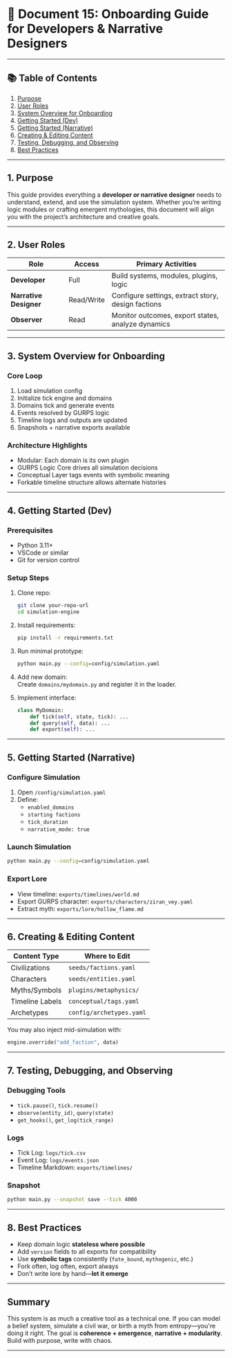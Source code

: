 # 📄 Document 15: Onboarding Guide for Developers & Narrative Designers

---

## 📚 Table of Contents

1. [Purpose](#1-purpose)
2. [User Roles](#2-user-roles)
3. [System Overview for Onboarding](#3-system-overview-for-onboarding)
4. [Getting Started (Dev)](#4-getting-started-dev)
5. [Getting Started (Narrative)](#5-getting-started-narrative)
6. [Creating & Editing Content](#6-creating--editing-content)
7. [Testing, Debugging, and Observing](#7-testing-debugging-and-observing)
8. [Best Practices](#8-best-practices)

---

## 1. Purpose

This guide provides everything a **developer or narrative designer** needs to understand, extend, and use the simulation system. Whether you’re writing logic modules or crafting emergent mythologies, this document will align you with the project’s architecture and creative goals.

---

## 2. User Roles

| Role                   | Access     | Primary Activities                                 |
| ---------------------- | ---------- | -------------------------------------------------- |
| **Developer**          | Full       | Build systems, modules, plugins, logic             |
| **Narrative Designer** | Read/Write | Configure settings, extract story, design factions |
| **Observer**           | Read       | Monitor outcomes, export states, analyze dynamics  |

---

## 3. System Overview for Onboarding

### Core Loop

1. Load simulation config
2. Initialize tick engine and domains
3. Domains tick and generate events
4. Events resolved by GURPS logic
5. Timeline logs and outputs are updated
6. Snapshots + narrative exports available

### Architecture Highlights

- Modular: Each domain is its own plugin
- GURPS Logic Core drives all simulation decisions
- Conceptual Layer tags events with symbolic meaning
- Forkable timeline structure allows alternate histories

---

## 4. Getting Started (Dev)

### Prerequisites

- Python 3.11+
- VSCode or similar
- Git for version control

### Setup Steps

1. Clone repo:

   ```bash
   git clone your-repo-url
   cd simulation-engine
   ```

2. Install requirements:

   ```bash
   pip install -r requirements.txt
   ```

3. Run minimal prototype:

   ```bash
   python main.py --config=config/simulation.yaml
   ```

4. Add new domain:  
   Create `domains/mydomain.py` and register it in the loader.

5. Implement interface:
   ```python
   class MyDomain:
       def tick(self, state, tick): ...
       def query(self, data): ...
       def export(self): ...
   ```

---

## 5. Getting Started (Narrative)

### Configure Simulation

1. Open `/config/simulation.yaml`
2. Define:
   - `enabled_domains`
   - `starting factions`
   - `tick_duration`
   - `narrative_mode: true`

### Launch Simulation

```bash
python main.py --config=config/simulation.yaml
```

### Export Lore

- View timeline: `exports/timelines/world.md`
- Export GURPS character: `exports/characters/ziran_vey.yaml`
- Extract myth: `exports/lore/hollow_flame.md`

---

## 6. Creating & Editing Content

| Content Type    | Where to Edit            |
| --------------- | ------------------------ |
| Civilizations   | `seeds/factions.yaml`    |
| Characters      | `seeds/entities.yaml`    |
| Myths/Symbols   | `plugins/metaphysics/`   |
| Timeline Labels | `conceptual/tags.yaml`   |
| Archetypes      | `config/archetypes.yaml` |

You may also inject mid-simulation with:

```python
engine.override("add_faction", data)
```

---

## 7. Testing, Debugging, and Observing

### Debugging Tools

- `tick.pause()`, `tick.resume()`
- `observe(entity_id)`, `query(state)`
- `get_hooks()`, `get_log(tick_range)`

### Logs

- Tick Log: `logs/tick.csv`
- Event Log: `logs/events.json`
- Timeline Markdown: `exports/timelines/`

### Snapshot

```bash
python main.py --snapshot save --tick 4000
```

---

## 8. Best Practices

- Keep domain logic **stateless where possible**
- Add `version` fields to all exports for compatibility
- Use **symbolic tags** consistently (`fate_bound`, `mythogenic`, etc.)
- Fork often, log often, export always
- Don’t write lore by hand—**let it emerge**

---

## Summary

This system is as much a creative tool as a technical one. If you can model a belief system, simulate a civil war, or birth a myth from entropy—you're doing it right. The goal is **coherence + emergence**, **narrative + modularity**. Build with purpose, write with chaos.

---
